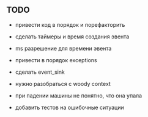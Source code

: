 ## TODO

* привести код в порядок и порефакторить

* сделать таймеры и время создания эвента
* ms разрешение для времени эвента

* привести в порядок exceptions
* сделать event_sink
* нужно разобраться с woody context
* при падении машины не понятно, что она упала
* добавить тестов на ошибочные ситуации


